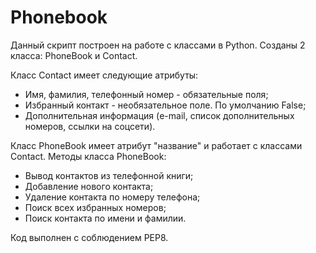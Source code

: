 # Phonebook

Данный скрипт построен на работе с классами в Python.
Созданы 2 класса: PhoneBook и Contact.

Класс Contact имеет следующие атрибуты:
- Имя, фамилия, телефонный номер - обязательные поля;
- Избранный контакт - необязательное поле. По умолчанию False;
- Дополнительная информация (e-mail, список дополнительных номеров, ссылки на соцсети).

Класс PhoneBook имеет атрибут "название" и работает с классами Contact.
Методы класса PhoneBook:
- Вывод контактов из телефонной книги;
- Добавление нового контакта;
- Удаление контакта по номеру телефона;
- Поиск всех избранных номеров;
- Поиск контакта по имени и фамилии.

Код выполнен с соблюдением PEP8.

